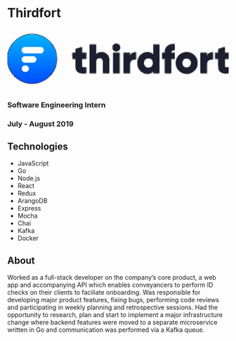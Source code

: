 # Thirdfort

![Thirdfort logo](/assets/thirdfortlogo.png)

### Software Engineering Intern

### July - August 2019

## Technologies

- JavaScript
- Go
- Node.js
- React
- Redux
- ArangoDB
- Express
- Mocha
- Chai
- Kafka
- Docker

## About

Worked as a full-stack developer on the company’s core product, a web app and accompanying API which enables conveyancers to perform ID checks on their clients to faciliate onboarding. Was responsible for developing major product features, fixing bugs, performing code reviews and participating in weekly planning and retrospective sessions. Had the opportunity to research, plan and start to implement a major infrastructure change where backend features were moved to a separate microservice written in Go and communication was performed via a Kafka queue.
